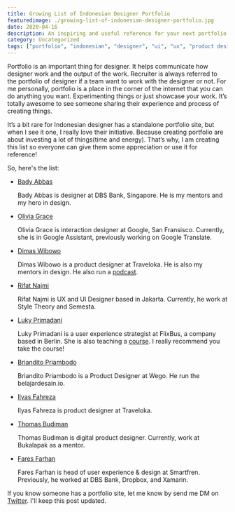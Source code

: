 ```yaml
---
title: Growing List of Indonesian Designer Portfolio
featuredimage: ./growing-list-of-indonesian-designer-portfolio.jpg
date: 2020-04-16
description: An inspiring and useful reference for your next portfolio.
category: Uncategorized
tags: ["portfolio", "indonesian", "designer", "ui", "ux", "product design"]
---
```


Portfolio is an important thing for designer. It helps communicate how designer work and the output of the work. Recruiter is always referred to the portfolio of designer if a team want to work with the designer or not. For me personally, portfolio is a place in the corner of the internet that you can do anything you want. Experimenting things or just showcase your work. It’s totally awesome to see someone sharing their experience and process of creating things.

It’s a bit rare for Indonesian designer has a standalone portfolio site, but when I see it one, I really love their initiative. Because creating portfolio are about investing a lot of things(time and energy). That’s why, I am creating this list so everyone can give them some appreciation or use it for reference!

So, here's the list:

- [Bady Abbas](http://bady.co/)

  Bady Abbas is designer at DBS Bank, Singapore. He is my mentors and my hero in design.

- [Olivia Grace](http://oliviagsutanto.com/)

  Olivia Grace is interaction designer at Google, San Fransisco. Currently, she is in Google Assistant, previously working on Google Translate.

- [Dimas Wibowo](https://sittalkdesign.com/)

  Dimas Wibowo is a product designer at Traveloka. He is also my mentors in design. He also run a [podcast](https://open.spotify.com/show/6xWlGX8B9ZLiNdjToZtgd0?si=jMzrMGO5RZWPC2qut-4qdQ).

- [Rifat Najmi](https://rifatnajmi.com/)

  Rifat Najmi is UX and UI Designer based in Jakarta. Currently, he work at Style Theory and Semesta.

- [Luky Primadani](https://www.lukyprimadani.com/)

  Luky Primadani is a user experience strategist at FlixBus, a company based in Berlin. She is also teaching a [course](https://skillacademy.com/course-detail/course/COURSE-M48Q67CB?courseType=SingleCourse). I really recommend you take the course!

- [Briandito Priambodo](https://www.briandito.co/)

  Briandito Priambodo is a Product Designer at Wego. He run the belajardesain.io.

- [Ilyas Fahreza](https://ilyasf.design/index.html)

  Ilyas Fahreza is product designer at Traveloka.

- [Thomas Budiman](https://thebuddyman.com/)

  Thomas Budiman is digital product designer. Currently, work at Bukalapak as a mentor.

- [Fares Farhan](http://f.madebychocaholic.com/)

  Fares Farhan is head of user experience & design at Smartfren. Previously, he worked at DBS Bank, Dropbox, and Xamarin.

If you know someone has a portfolio site, let me know by send me DM on [Twitter](https://twitter.com/afnizarnur). I'll keep this post updated.
